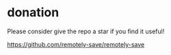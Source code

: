 # donation

Please consider give the repo a star if you find it useful!

<https://github.com/remotely-save/remotely-save>
